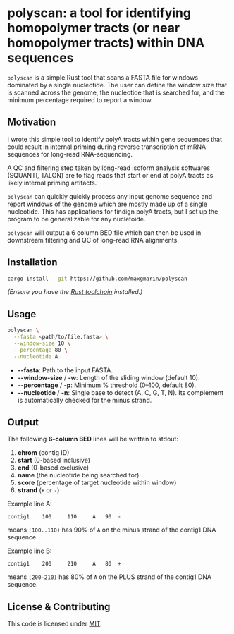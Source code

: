 # polyscan: a tool for identifying homopolymer tracts (or near homopolymer tracts) within DNA sequences

`polyscan` is a simple Rust tool that scans a FASTA file for windows dominated by a single nucleotide. 
The user can define the window size that is scanned across the genome, the nucleotide that is searched for, and the minimum percentage required to report a window.


## Motivation

I wrote this simple tool to identify polyA tracts within gene sequences that could result in internal priming during reverse transcription of mRNA sequences for long-read RNA-sequencing.

A QC and filtering step taken by long-read isoform analysis softwares (SQUANTI, TALON) are to flag reads that start or end at polyA tracts as likely internal priming artifacts.


`polyscan` can quickly quickly process any input genome sequence and report windows of the genome which are mostly made up of a single nucleotide. This has applications for findign polyA tracts, but I set up the program to be generalizable for any nucletoide. 

`polyscan` will output a 6 column BED file which can then be used in downstream filtering and QC of long-read RNA alignments.


## Installation

```bash
cargo install --git https://github.com/maxgmarin/polyscan
```

*(Ensure you have the [Rust toolchain](https://www.rust-lang.org/tools/install) installed.)*

## Usage

```bash
polyscan \
  --fasta <path/to/file.fasta> \
  --window-size 10 \
  --percentage 80 \
  --nucleotide A
```

- **--fasta**: Path to the input FASTA.  
- **--window-size** / **-w**: Length of the sliding window (default 10).  
- **--percentage** / **-p**: Minimum % threshold (0–100, default 80).  
- **--nucleotide** / **-n**: Single base to detect (A, C, G, T, N). Its complement is automatically checked for the minus strand.

## Output

The following **6-column BED** lines will be written to stdout:
1. **chrom** (contig ID)  
2. **start** (0-based inclusive)  
3. **end** (0-based exclusive)  
4. **name** (the nucleotide being searched for)  
5. **score** (percentage of target nucleotide within window)  
6. **strand** (`+` or `-`)

Example line A:
```
contig1    100     110     A   90  -
```
means `[100..110)` has 90% of `A` on the minus strand of the contig1 DNA sequence.

Example line B:
```
contig1    200     210     A   80  +
```
means `[200-210)` has 80% of `A` on the PLUS strand of the contig1 DNA sequence.


## License & Contributing

This code is licensed under [MIT](LICENSE).

